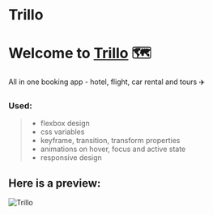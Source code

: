 <!-- npm run start -->
<!-- \"last 10 versions\" -->

# Trillo

# Welcome to [Trillo](https://bankist-template.netlify.app/) 🗺️

All in one booking app - hotel, flight, car rental and tours ✈️

### Used:

> - flexbox design
> - css variables
> - keyframe, transition, transform properties
> - animations on hover, focus and active state
> - responsive design

## Here is a preview:

![Trillo](https://i.imgur.com/edQiYph.png)
